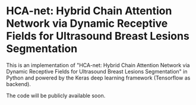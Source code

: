 # HCA-net: Hybrid Chain Attention Network via Dynamic Receptive Fields for Ultrasound Breast Lesions Segmentation


This is an implementation of "HCA-net: Hybrid Chain Attention Network via Dynamic Receptive Fields for Ultrasound Breast Lesions Segmentation" in Python and powered by the Keras deep learning framework (Tensorflow as backend). 

The code will be publicly available soon. 
